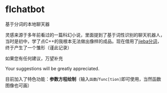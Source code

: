 # flchatbot
基于分词的本地聊天器

灵感来源于多年前看过的一篇科幻小说，里面提到了基于词性识别的聊天机器人，当时是初中，学了点C++的我根本无法做出像样的成品。现在借用了[jieba分词](www.github.com/fxsjy/jieba)，终于产生了一个雏形（谨此记录）

如果您有任何建议，万望补充

Your suggestions will be greatly appreciated.

目前加入了特色功能：**参数方程绘制**（输入`函数`/`func[tion]`即可使用，当然函数图像也可画）
